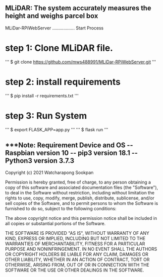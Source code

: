 ## MLiDAR: The system accurately measures the height and weighs parcel box
MLiDar-RPiWebServer
..................
Start Process
# step 1: Clone MLiDAR file.
  ''' $ git clone https://github.com/mws488991/MLiDar-RPiWebServer.git '''

# step 2: install requirements
  ''' $ pip install -r requirements.txt '''

# step 3: Run System
  ''' $ export FLASK_APP=app.py '''
  ''' $ flask run '''


***Note: Requirement Device and OS
 -- Raspbian version 10
 -- pip3 version 18.1
 -- Python3 version 3.7.3
--------------------------------------

Copyright (c) 2021 Watcharapong Sookpan

Permission is hereby granted, free of charge, to any person obtaining a copy
of this software and associated documentation files (the "Software"), to deal
in the Software without restriction, including without limitation the rights
to use, copy, modify, merge, publish, distribute, sublicense, and/or sell
copies of the Software, and to permit persons to whom the Software is
furnished to do so, subject to the following conditions:

The above copyright notice and this permission notice shall be included in all
copies or substantial portions of the Software.

THE SOFTWARE IS PROVIDED "AS IS", WITHOUT WARRANTY OF ANY KIND, EXPRESS OR
IMPLIED, INCLUDING BUT NOT LIMITED TO THE WARRANTIES OF MERCHANTABILITY,
FITNESS FOR A PARTICULAR PURPOSE AND NONINFRINGEMENT. IN NO EVENT SHALL THE
AUTHORS OR COPYRIGHT HOLDERS BE LIABLE FOR ANY CLAIM, DAMAGES OR OTHER
LIABILITY, WHETHER IN AN ACTION OF CONTRACT, TORT OR OTHERWISE, ARISING FROM,
OUT OF OR IN CONNECTION WITH THE SOFTWARE OR THE USE OR OTHER DEALINGS IN THE
SOFTWARE.
